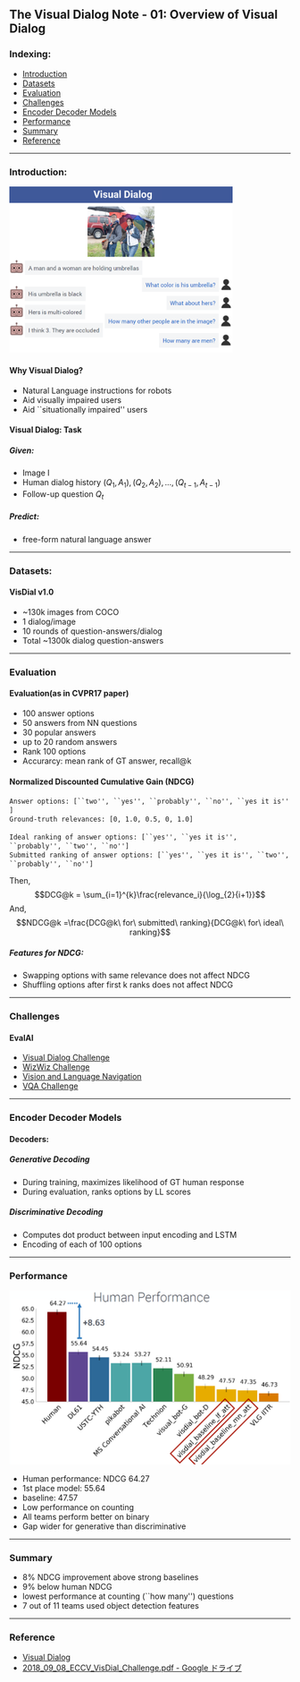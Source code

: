 ## The Visual Dialog Note - 01: Overview of Visual Dialog

### Indexing: 
- [Introduction](#Introduction)
- [Datasets](#Datasets)
- [Evaluation](#Evaluation)
- [Challenges](#Challenges)
- [Encoder Decoder Models](#Encoder-Decoder-Models)
- [Performance](#Performance)
- [Summary](#Summary)
- [Reference](#Reference)
---

###  Introduction:
<img src="https://github.com/qiuyue1993/Notes/blob/master/VisualDialog/images/visualdialog_01-overview.png" width="400" hegiht="400" align=center/>

#### Why Visual Dialog?
- Natural Language instructions for robots
- Aid visually impaired users
- Aid  ``situationally impaired'' users

#### Visual Dialog: Task
##### Given:
- Image I
- Human dialog history $(Q_1, A_1), (Q_2, A_2), ..., (Q_{t-1}, A_{t-1})$
- Follow-up question $Q_t$
##### Predict:
- free-form natural language answer

---
### Datasets:
#### VisDial v1.0
- ~130k images from   COCO
- 1 dialog/image
- 10 rounds of question-answers/dialog
- Total ~1300k dialog question-answers

---
### Evaluation
#### Evaluation(as in CVPR17 paper)
- 100 answer options
- 50 answers from NN questions
- 30 popular answers
- up to 20 random answers
- Rank 100 options
- Accurarcy: mean rank of GT answer, recall@k
#### Normalized Discounted Cumulative Gain (NDCG)
```
Answer options: [``two'', ``yes'', ``probably'', ``no'', ``yes it is'' ]
Ground-truth relevances: [0, 1.0, 0.5, 0, 1.0]

Ideal ranking of answer options: [``yes'', ``yes it is'', ``probably'', ``two'', ``no'']
Submitted ranking of answer options: [``yes'', ``yes it is'', ``two'', ``probably'', ``no'']
```
Then, 
$$DCG@k = \sum_{i=1}^{k}\frac{relevance_i}{\log_{2}{i+1}}$$
And,
$$NDCG@k =\frac{DCG@k\ for\ submitted\ ranking}{DCG@k\ for\ ideal\ ranking}$$

##### Features for NDCG:
- Swapping options with same relevance does not affect NDCG
- Shuffling options after first k ranks does not affect NDCG

---
### Challenges
#### EvalAI
- [Visual Dialog Challenge](https://visualdialog.org/challenge/2018)
- [WizWiz Challenge](http://vizwiz.org/data/#challenge)
- [Vision and Language Navigation](https://evalai.cloudcv.org/web/challenges/challenge-page/97/overview)
- [VQA Challenge](https://visualqa.org/challenge.html)
---
### Encoder Decoder Models
#### Decoders:
##### Generative Decoding
- During training, maximizes likelihood of GT human response
- During evaluation, ranks options by LL scores

##### Discriminative Decoding
- Computes dot product between input encoding and LSTM
- Encoding of each of 100 options
---
### Performance
![VD_Performance](https://github.com/qiuyue1993/Notes/blob/master/VisualDialog/images/visualdialog_01-challengeresults.png)

- Human performance: NDCG 64.27
- 1st place model: 55.64
- baseline: 47.57
- Low performance on counting
- All teams perform better on binary
- Gap wider for generative than discriminative
---
### Summary
- 8% NDCG improvement above strong baselines
- 9% below human NDCG
- lowest performance at counting (``how many'') questions
- 7 out of 11 teams used object detection features 

---
### Reference
- [Visual Dialog](https://visualdialog.org/)
- [2018_09_08_ECCV_VisDial_Challenge.pdf - Google ドライブ](https://drive.google.com/file/d/1xSzg8mJYPNSRXtkCRpduefplrrUTe0PW/view)
